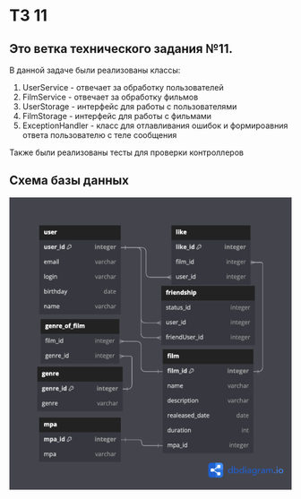 # ТЗ 11

Это ветка технического задания №11.
-
В данной задаче были реализованы классы:

1) UserService - отвечает за обработку пользователей
2) FilmService - отвечает за обработку фильмов
3) UserStorage - интерфейс для работы с пользователями
4) FilmStorage - интерфейс для работы с фильмами
5) ExceptionHandler - класс для отлавливания ошибок и формироавния ответа пользователю с теле сообщения

Также были реализованы тесты для проверки контроллеров

Схема базы данных
-
![ ](./db.png)
